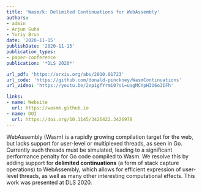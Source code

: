 ```yaml
---
title: 'Wasm/k: Delimited Continuations for WebAssembly'
authors:
- admin
- Arjun Guha
- Yuriy Brun
date: '2020-11-15'
publishDate: '2020-11-15'
publication_types:
- paper-conference
publication: '*DLS 2020*'

url_pdf: 'https://arxiv.org/abs/2010.01723'
url_code: 'https://github.com/donald-pinckney/WasmContinuations'
url_video: 'https://youtu.be/2xp1gfYrmi0?si=uagMCYpHIO6oIIFh'

links:
- name: Website
  url: https://wasmk.github.io
- name: DOI
  url: https://doi.org/10.1145/3426422.3426978
---
```


WebAssembly (Wasm) is a rapidly growing compilation target for the web, but lacks
support for user-level or multiplexed threads, as seen in Go. Currently such threads
must be simulated, leading to a significant performance penalty for Go code compiled
to Wasm. We resolve this by adding support for **delimited continuations** (a form of stack capture operations)
to WebAssembly, which allows for efficient expression of user-level threads, as well as
many other interesting computational effects.
This work was presented at DLS 2020.